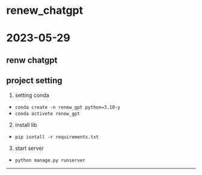 # renew_chatgpt

# 2023-05-29 
renw chatgpt
------------------------------------
<h2>project setting</h2>

1.  setting conda
 - `conda create -n renew_gpt python=3.10-y`
 - `conda activete renew_gpt`

2. install lib
 - `pip isntall -r requirements.txt`

3. start server
 - `python manage.py runserver`
------------------------------------

